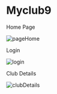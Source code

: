# Myclub9

Home Page

![pageHome](https://user-images.githubusercontent.com/112892620/213876040-2ee2f9f2-cc9f-4409-aa0f-443e13f62d96.png)

Login

![login](https://user-images.githubusercontent.com/112892620/213876289-9077d8f6-b2f4-4f11-a41c-caa1c1088175.png)

Club Details

![clubDetails](https://user-images.githubusercontent.com/112892620/213876378-17604b87-d525-4c94-8fb3-a2c3fb55b9ec.png)




